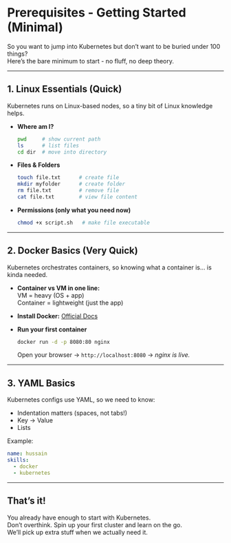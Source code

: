 # Prerequisites - Getting Started (Minimal)

So you want to jump into Kubernetes but don’t want to be buried under 100 things?  
Here’s the bare minimum to start - no fluff, no deep theory.  

---

## 1. Linux Essentials (Quick)

Kubernetes runs on Linux-based nodes, so a tiny bit of Linux knowledge helps.

- **Where am I?**
  ```bash
  pwd     # show current path
  ls      # list files
  cd dir  # move into directory
  ```

- **Files & Folders**
  ```bash
  touch file.txt      # create file
  mkdir myfolder      # create folder
  rm file.txt         # remove file
  cat file.txt        # view file content
  ```

- **Permissions (only what you need now)**
  ```bash
  chmod +x script.sh   # make file executable
  ```

---

## 2. Docker Basics (Very Quick)

Kubernetes orchestrates containers, so knowing what a container is… is kinda needed.

- **Container vs VM in one line:**  
  VM = heavy (OS + app)  
  Container = lightweight (just the app)

- **Install Docker:** [Official Docs](https://docs.docker.com/get-docker/)

- **Run your first container**
  ```bash
  docker run -d -p 8080:80 nginx
  ```
  Open your browser → `http://localhost:8080` → *nginx is live.*

---

## 3. YAML Basics

Kubernetes configs use YAML, so we need to know:

- Indentation matters (spaces, not tabs!)
- Key → Value
- Lists

Example:
```yaml
name: hussain
skills:
  - docker
  - kubernetes
```

---

## That’s it!

You already have enough to start with Kubernetes.  
Don’t overthink. Spin up your first cluster and learn on the go.  
We’ll pick up extra stuff when we actually need it.
